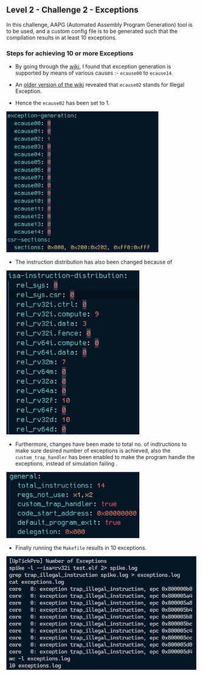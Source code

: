 ## Level 2 - Challenge 2 - Exceptions

In this challenge, AAPG (Automated Assembly Program Generation) tool is to be used, and a custom config file is to be generated such that the compilation results in at least 10 exceptions.

### Steps for achieving 10 or more Exceptions

- By going through the [wiki](https://gitlab.com/shaktiproject/tools/aapg/-/wikis/Wiki-AAPG-%5B2.2.2%5D#exceptions-and-program-macros), I found that exception generation is supported by means of various causes :- `ecause00` to `ecause14`. 
- An [older version of the wiki](https://gitlab.com/shaktiproject/tools/aapg/-/wikis/Wiki#exception-generation) revealed that `ecause02` stands for Illegal Exception.

- Hence the `ecause02` has been set to 1.

<img src="imgs/ecause_changes.png" width="400">

- The instruction distribution has also been changed because of 

<img src="imgs/dist_changes.png" width="350">

- Furthermore, changes have been made to total no. of indtructions to make sure desired number of exceptions is achieved, also the `custom_trap_handler` has been enabled to make the program handle the exceptions, instead of simulation failing .

<img src="imgs/general_changes.png" width="350">

- Finally running the `Makefile` results in 10 exceptions.

<img src="imgs/exceptions.png" width="500">